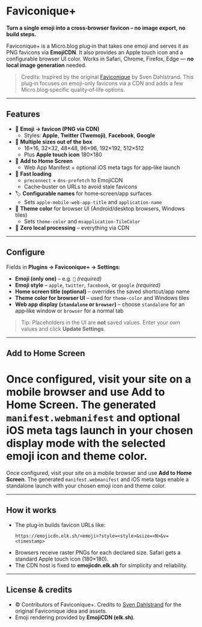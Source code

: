 # Faviconique+

**Turn a single emoji into a cross‑browser favicon – no image export, no build steps.**

Faviconique+ is a Micro.blog plug‑in that takes one emoji and serves it as PNG favicons via **EmojiCDN**. It also provides an Apple touch icon and a configurable browser UI color. Works in Safari, Chrome, Firefox, Edge — **no local image generation** needed.

> Credits: Inspired by the original [Faviconique](https://micro.blog/account/plugins/view/141) by Sven Dahlstrand. This plug‑in focuses on emoji-only favicons via a CDN and adds a few Micro.blog‑specific quality‑of‑life options.

---

## Features

- 🦄 **Emoji → favicon (PNG via CDN)**
  - Styles: **Apple**, **Twitter (Twemoji)**, **Facebook**, **Google**
- 📐 **Multiple sizes out of the box**
  - 16×16, 32×32, 48×48, 96×96, 192×192, 512×512
  - Plus **Apple touch icon** 180×180
- 📱 **Add to Home Screen**
  - Web App Manifest + optional iOS meta tags for app‑like launch
- 🚀 **Fast loading**
  - `preconnect` + `dns-prefetch` to EmojiCDN
  - Cache‑buster on URLs to avoid stale favicons
- 🏷️ **Configurable names** for home‑screen/app surfaces
  - Sets `apple-mobile-web-app-title` and `application-name`
- 🎨 **Theme color** for browser UI (Android/desktop browsers, Windows tiles)
  - Sets `theme-color` and `msapplication-TileColor`
- 🔧 **Zero local processing** – everything via CDN

---

## Configure

Fields in **Plugins → Faviconique+ → Settings**:

- **Emoji (only one)** – e.g. `🌱` *(required)*
- **Emoji style** – `apple`, `twitter`, `facebook`, or `google` *(required)*
- **Home screen title (optional)** – overrides the saved shortcut/app name
- **Theme color for browser UI** – used for `theme-color` and Windows tiles
- **Web app display (`standalone` or `browser`)** – choose `standalone` for an app‑like window or `browser` for a normal tab

> Tip: Placeholders in the UI are **not** saved values. Enter your own values and click **Update Settings**.

---

## Add to Home Screen

Once configured, visit your site on a mobile browser and use **Add to Home Screen**. The generated `manifest.webmanifest` and optional iOS meta tags launch in your chosen display mode with the selected emoji icon and theme color.
=======
Once configured, visit your site on a mobile browser and use **Add to Home Screen**. The generated `manifest.webmanifest` and iOS
meta tags enable a standalone launch with your chosen emoji icon and theme color.

---

## How it works

- The plug‑in builds favicon URLs like:
  ```
  https://emojicdn.elk.sh/<emoji>?style=<style>&size=<N>&v=<timestamp>
  ```
- Browsers receive raster PNGs for each declared size. Safari gets a standard Apple touch icon (180×180).
- The CDN host is fixed to **emojicdn.elk.sh** for simplicity and reliability.

---

## License & credits

- © Contributors of Faviconique+. Credits to [Sven Dahlstrand](https://dahlstrand.net/) for the original Faviconique idea and assets.
- Emoji rendering provided by **EmojiCDN (elk.sh)**.
